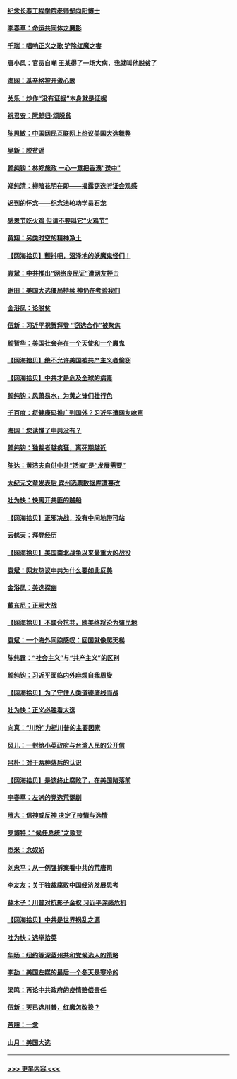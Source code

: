 #### [纪念长春工程学院老师邹向阳博士](../pages/nsc993/n12585390.md?t=12020602) 
#### [李春草：命运共同体之魔影](../pages/nsc993/n12585026.md?t=12020602) 
#### [千瑞：唱响正义之歌 铲除红魔之害](../pages/nsc993/n12585002.md?t=12020602) 
#### [唐小风：官员自嘲 王某得了一场大病，我就叫他脱贫了](../pages/nsc993/n12584981.md?t=12020602) 
#### [海网：基辛格被开激心歌](../pages/nsc993/n12584946.md?t=12020602) 
#### [关乐：炒作“没有证据”本身就是证据](../pages/nsc993/n12583146.md?t=12020602) 
#### [祝君安：阮郎归‧颂脱贫](../pages/nsc993/n12583119.md?t=12020602) 
#### [陈思敏：中国网民互联网上热议美国大选舞弊](../pages/nsc993/n12582845.md?t=12020602) 
#### [吴新：脱贫谣](../pages/nsc993/n12580839.md?t=12020602) 
#### [颜纯钩：林郑施政 一心一意把香港“送中”](../pages/nsc993/n12580805.md?t=12020602) 
#### [郑纯清：柳暗花明在即——揭露窃选听证会观感](../pages/nsc993/n12580795.md?t=12020602) 
#### [迟到的怀念——纪念法轮功学员石龙](../pages/nsc993/n12580245.md?t=12020602) 
#### [感恩节吃火鸡  但请不要叫它“火鸡节”](../pages/nsc993/n12580252.md?t=12020602) 
#### [黄翔：另类时空的精神净土](../pages/nsc993/n12578638.md?t=12020602) 
#### [【网海拾贝】颤抖吧，沼泽地的妖魔鬼怪们！](../pages/nsc993/n12578552.md?t=12020602) 
#### [袁斌：中共推出“网络良民证”遭网友抨击](../pages/nsc993/n12578511.md?t=12020602) 
#### [谢田：美国大选僵局持续 神仍在考验我们](../pages/nsc993/n12577432.md?t=12020602) 
#### [金浴凤：论脱贫](../pages/nsc993/n12576386.md?t=12020602) 
#### [伍新：习近平祝贺拜登 “窃选合作”被聚焦](../pages/nsc993/n12576358.md?t=12020602) 
#### [颜智华：美国社会存在一个天使和一个魔鬼](../pages/nsc993/n12574299.md?t=12020602) 
#### [【网海拾贝】绝不允许美国被共产主义者偷窃](../pages/nsc993/n12573396.md?t=12020602) 
#### [【网海拾贝】中共才是危及全球的病毒](../pages/nsc993/n12571204.md?t=12020602) 
#### [颜纯钩：风萧易水，为黄之锋们壮行色](../pages/nsc993/n12571487.md?t=12020602) 
#### [千百度：将健康码推广到国外？习近平遭网友呛声](../pages/nsc993/n12570808.md?t=12020602) 
#### [海网：您读懂了中共没有？](../pages/nsc993/n12570487.md?t=12020602) 
#### [颜纯钩：独裁者越疯狂，离死期越近](../pages/nsc993/n12569055.md?t=12020602) 
#### [陈达：黄洁夫自供中共“活摘”是“发展需要”](../pages/nsc993/n12568541.md?t=12020602) 
#### [大纪元文章发表后 宾州选票数据库遭篡改](../pages/nsc993/n12568105.md?t=12020602) 
#### [吐为快：快离开共匪的贼船](../pages/nsc993/n12568462.md?t=12020602) 
#### [【网海拾贝】正邪决战，没有中间地带可站](../pages/nsc993/n12568439.md?t=12020602) 
#### [云鹤天：拜登经历](../pages/nsc993/n12567294.md?t=12020602) 
#### [【网海拾贝】美国南北战争以来最重大的战役](../pages/nsc993/n12567247.md?t=12020602) 
#### [袁斌：网友热议中共为什么要如此反美](../pages/nsc993/n12567162.md?t=12020602) 
#### [金浴凤：美选探幽](../pages/nsc993/n12567147.md?t=12020602) 
#### [戴东尼：正邪大战](../pages/nsc993/n12567033.md?t=12020602) 
#### [【网海拾贝】不联合抗共，欧美终将沦为殖民地](../pages/nsc993/n12565068.md?t=12020602) 
#### [袁斌：一个海外同胞感叹：回国就像爬天梯](../pages/nsc993/n12564986.md?t=12020602) 
#### [陈纬霆：“社会主义”与“共产主义”的区别](../pages/nsc993/n12562417.md?t=12020602) 
#### [颜纯钩：习近平面临内外麻烦自我周旋](../pages/nsc993/n12563356.md?t=12020602) 
#### [【网海拾贝】为了守住人类道德底线而战](../pages/nsc993/n12562542.md?t=12020602) 
#### [吐为快：正义必胜看大选](../pages/nsc993/n12561967.md?t=12020602) 
#### [向真：“川粉”力挺川普的主要因素](../pages/nsc993/n12560774.md?t=12020602) 
#### [风儿：一封给小英政府与台湾人民的公开信](../pages/nsc993/n12560581.md?t=12020602) 
#### [吕朴：对于两种落后的认识](../pages/nsc993/n12560492.md?t=12020602) 
#### [【网海拾贝】是该终止腐败了，在美国陷落前](../pages/nsc993/n12559936.md?t=12020602) 
#### [李春草：左派的竞选荒诞剧](../pages/nsc993/n12558380.md?t=12020602) 
#### [隋志：信神或反神 决定了疫情与选情](../pages/nsc993/n12558255.md?t=12020602) 
#### [罗博特：“候任总统”之败登](../pages/nsc993/n12558189.md?t=12020602) 
#### [杰米：念奴娇](../pages/nsc993/n12558174.md?t=12020602) 
#### [刘忠平：从一例强拆案看中共的荒唐司](../pages/nsc993/n12558036.md?t=12020602) 
#### [李友友：关于独裁腐败中国经济发展思考](../pages/nsc993/n12558004.md?t=12020602) 
#### [薛木子：川普对抗影子金权 习近平深感危机](../pages/nsc993/n12557342.md?t=12020602) 
#### [【网海拾贝】中共是世界祸乱之源](../pages/nsc993/n12555353.md?t=12020602) 
#### [吐为快：选举拾英](../pages/nsc993/n12555041.md?t=12020602) 
#### [华旸：纽约等深蓝州共和党候选人的策略](../pages/nsc993/n12554309.md?t=12020602) 
#### [李劼：美国左媒的最后一个冬天是寒冷的](../pages/nsc993/n12552947.md?t=12020602) 
#### [梁鸣：再论中共政府的疫情赔偿责任](../pages/nsc993/n12553012.md?t=12020602) 
#### [伍新：天已选川普，红魔怎改换？](../pages/nsc993/n12552970.md?t=12020602) 
#### [苦胆：一念](../pages/nsc993/n12552957.md?t=12020602) 
#### [山月：美国大选](../pages/nsc993/n12552446.md?t=12020602) 

----
#### [ >>> 更早内容 <<< ](../indexes/nsc993-earlier.md)
